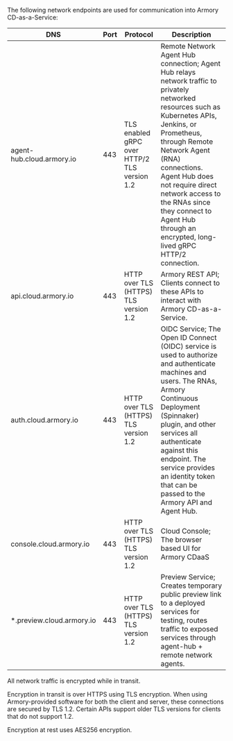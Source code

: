 The following network endpoints are used for communication into Armory CD-as-a-Service:

| DNS                       | Port | Protocol                                        | Description                                                                                                                                                                                                                                                                                                                                                   |
|---------------------------|------|-------------------------------------------------|---------------------------------------------------------------------------------------------------------------------------------------------------------------------------------------------------------------------------------------------------------------------------------------------------------------------------------------------------------------|
| agent-hub.cloud.armory.io | 443  | TLS enabled gRPC over HTTP/2<br>TLS version 1.2 | Remote Network Agent Hub connection; Agent Hub relays network traffic to privately networked resources such as Kubernetes APIs, Jenkins, or Prometheus, through Remote Network Agent (RNA) connections. Agent Hub does not require direct network access to the RNAs since they connect to Agent Hub through an encrypted, long-lived gRPC HTTP/2 connection. |
| api.cloud.armory.io       | 443  | HTTP over TLS (HTTPS)<br>TLS version 1.2        | Armory REST API; Clients connect to these APIs to interact with Armory CD-as-a-Service.                                                                                                                                                                                                                                                                       |
| auth.cloud.armory.io      | 443  | HTTP over TLS (HTTPS)<br>TLS version 1.2        | OIDC Service; The Open ID Connect (OIDC) service is used to authorize and authenticate machines and users. The RNAs, Armory Continuous Deployment (Spinnaker) plugin, and other services all authenticate against this endpoint. The service provides an identity token that can be passed to the Armory API and Agent Hub.                                   |
| console.cloud.armory.io   | 443  | HTTP over TLS (HTTPS)<br>TLS version 1.2        | Cloud Console; The browser based UI for Armory CDaaS                                                                                                                                                                                                                                                                                                          |
| *.preview.cloud.armory.io | 443  | HTTP over TLS (HTTPS)<br>TLS version 1.2        | Preview Service; Creates temporary public preview link to a deployed services for testing, routes traffic to exposed services through agent-hub + remote network agents.                                                                                                                                                                                      |

All network traffic is encrypted while in transit.

Encryption in transit is over HTTPS using TLS encryption. When using Armory-provided software for both the client and server, these connections are secured by TLS 1.2. Certain APIs support older TLS versions for clients that do not support 1.2.

Encryption at rest uses AES256 encryption.
